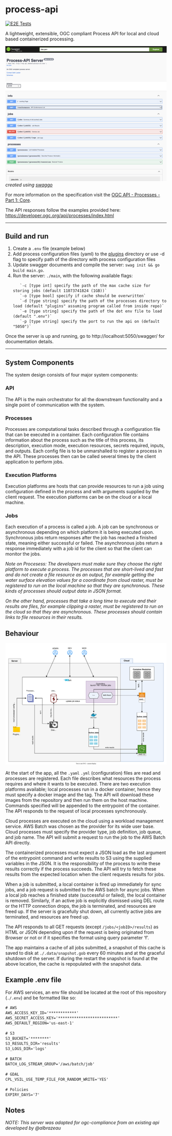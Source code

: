 # process-api

[![E2E Tests](https://github.com/dewberry/process-api/actions/workflows/run-tests.yml/badge.svg?event=push)](https://github.com/Dewberry/process-api/actions/workflows/run-tests.yml)

A lightweight, extensible, OGC compliant Process API for local and cloud based containerized processing.

![](/docs/swagger-screenshot.png)
*created using [swaggo](https://github.com/swaggo/swag)*

For more information on the specification visit the [OGC API - Processes - Part 1: Core](https://docs.ogc.org/is/18-062r2/18-062r2.html#toc0).

The API responses follow the examples provided here:
https://developer.ogc.org/api/processes/index.html

---

## Build and run

1. Create a `.env` file (example below)
2. Add process configuration files (yaml) to the [plugins](plugins/) directory or use -d flag to specify path of the directory with process configuration files
3. Update swagger documents and compile the server: `swag init && go build main.go`.
4. Run the server: `./main`, with the following available flags:
   ```
      `-c [type int] specify the path of the max cache size for storing jobs (default 11073741824 (1GB))`
      `-o [type bool] specify if cache should be overwritten`
      `-d [type string] specify the path of the processes directory to load (default "plugins" assuming program called from inside repo)`
      `-e [type string] specify the path of the dot env file to load (default ".env")`
      `-p [type string] specify the port to run the api on (default "5050")`
   ```


Once the server is up and running, go to http://localhost:5050/swagger/ for documentation details.

---

## System Components

The system design consists of four major system components:

### API
The API is the main orchestrator for all the downstream functionality and a single point of communication with the system.

### Processes
Processes are computational tasks described through a configuration file that can be executed in a container. Each configuration file contains information about the process such as the title of this process, its description, execution mode, execution resources, secrets required, inputs, and outputs. Each config file is to be unmarshalled to register a process in the API. These processes then can be called several times by the client application to perform jobs.

### Execution Platforms
Execution platforms are hosts that can provide resources to run a job using configuration defined in the process and with arguments supplied by the client request. The execution platforms can be on the cloud or a local machine.

### Jobs
Each execution of a process is called a job. A job can be synchronous or asynchronous depending on which platform it is being executed upon. Synchronous jobs return responses after the job has reached a finished state, meaning either successful or failed. The asynchronous jobs return a response immediately with a job id for the client so that the client can monitor the jobs.

*Note on Procesess: The developers must make sure they choose the right platform to execute a process. The processes that are short-lived and fast and do not create a file resource as an output, for example getting the water surface elevation values for a coordinate from cloud raster, must be registered to run on the local machine so that they are synchronous. These kinds of processes should output data in JSON format.*

*On the other hand, processes that take a long time to execute and their results are files, for example clipping a raster, must be registered to run on the cloud so that they are asynchronous. These processes should contain links to file resources in their results.*


## Behaviour

![](/design.svg)

At the start of the app, all the `.yaml` `.yml` (configuration) files are read and processes are registered. Each file describes what resources the process requires and where it wants to be executed. There are two execution platforms available; local processes run in a docker container, hence they must specify a docker image and the tag. The API will download these images from the repository and then run them on the host machine. Commands specified will be appended to the entrypoint of the container. The API responds to the request of local processes synchronously.

Cloud processes are executed on the cloud using a workload management service. AWS Batch was chosen as the provider for its wide user base. Cloud processes must specify the provider type, job definition, job queue, and job name. The API will submit a request to run the job to the AWS Batch API directly.

The containerized processes must expect a JSON load as the last argument of the entrypoint command and write results to S3 using the supplied variables in the JSON. It is the responsibility of the process to write these results correctly if the process succeeds. The API will try to fetch these results from the expected location when the client requests results for jobs.

When a job is submitted, a local container is fired up immediately for sync jobs, and a job request is submitted to the AWS batch for async jobs. When a local job reaches a finished state (successful or failed), the local container is removed. Similarly, if an active job is explicitly dismissed using DEL route or the HTTP connection drops, the job is terminated, and resources are freed up. If the server is gracefully shut down, all currently active jobs are terminated, and resources are freed up.

The API responds to all GET requests (except `/jobs/<jobID>/results`) as HTML or JSON depending upon if the request is being originated from Browser or not or if it specifies the format using query parameter ‘f’.

The app maintains a cache of all jobs submitted, a snapshot of this cache is saved to disk at `./.data/snapshot.gob` every 60 minutes and at the graceful shutdown of the server. If during the restart the snapshot is found at the above location, the cache is repopulated with the snapshot data.

## Example .env file

For AWS services, an env file should be located at the root of this repository (`./.env`) and be formatted like so:

```properties
# AWS
AWS_ACCESS_KEY_ID='************'
AWS_SECRET_ACCESS_KEY='**************************'
AWS_DEFAULT_REGION='us-east-1'

# S3
S3_BUCKET='********'
S3_RESULTS_DIR='results'
S3_LOGS_DIR='logs'

# BATCH
BATCH_LOG_STREAM_GROUP='/aws/batch/job'

# GDAL
CPL_VSIL_USE_TEMP_FILE_FOR_RANDOM_WRITE='YES'

# Policies
EXPIRY_DAYS='7'
```

## Notes
*NOTE: This server was adapted for ogc-compliance from an existing api developed by @albrazeau*